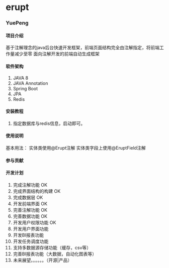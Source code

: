 # erupt
### YuePeng

#### 项目介绍
基于注解理念的java后台快速开发框架，前端页面结构完全由注解指定，将前端工作量减少至零
面向注解开发的前端自动生成框架

#### 软件架构
1. JAVA 8
2. JAVA Annotation
3. Spring Boot
4. JPA
5. Redis

#### 安装教程
1. 指定数据库与redis信息，启动即可。

#### 使用说明
基本用法：
实体类使用@Erupt注解
实体类字段上使用@EruptField注解

#### 参与贡献


#### 开发计划
1. 完成注解功能         OK 
2. 完成界面结构的构建    OK
3. 完成数据层           OK        
4. 开发前端界面         OK
5. 完善注解功能         OK
6. 完善数据功能         OK
7. 开发用户权限功能      OK
8. 开发用户界面功能      
9. 开发BI报表功能
10. 开发任务调度功能
11. 支持多数据源存储功能（缓存，csv等）
12. 完善BI报表功能（大数据，自动化图表等）
13. 未来展望。。。。。。（开源|产品）